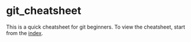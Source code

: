 # git_cheatsheet

This is a quick cheatsheet for git beginners. To view the cheatsheet, start from the [index](./index.md).
